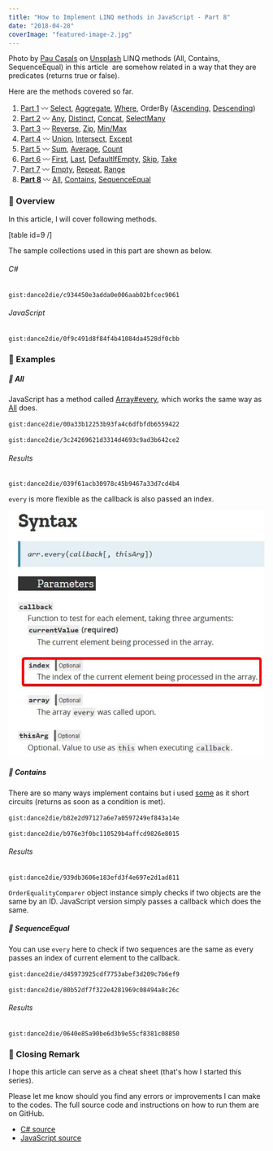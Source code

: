 ```yaml
---
title: "How to Implement LINQ methods in JavaScript - Part 8"
date: "2018-04-28"
coverImage: "featured-image-2.jpg"
---
```


Photo by [Pau Casals](https://unsplash.com/photos/kU-WKSyTcp4?utm_source=unsplash&utm_medium=referral&utm_content=creditCopyText) on [Unsplash](https://unsplash.com/?utm_source=unsplash&utm_medium=referral&utm_content=creditCopyText) LINQ methods (All, Contains, SequenceEqual) in this article  are somehow related in a way that they are predicates (returns true or false).

Here are the methods covered so far.

1. [Part 1](https://www.slightedgecoder.com/2018/02/24/approximate-equivalent-linq-methods-javascript/) 〰️ [Select](https://www.slightedgecoder.com/2018/02/24/approximate-equivalent-linq-methods-javascript/#select), [Aggregate](https://www.slightedgemate-equivalent-linq-methods-javascript/#aggregate), [Where](https://www.slightedgecoder.com/2018/02/24/approximate-equivalent-linq-methods-javascript/#where), OrderBy ([Ascending](https://www.slightedgecoder.com/2018/02/24/approximate-equivalent-linq-methods-javascript/#orderByAscending), [Descending](https://www.slightedgecoder.com/2018/02/24/approximate-equivalent-linq-methods-javascript/#orderByDescending))
2. [Part 2](https://www.slightedgecoder.com/2018/03/03/approximate-equivalent-linq-methods-javascript-part-2/) 〰️ [Any](https://www.slightedgecoder.com/2018/03/03/approximate-equivalent-linq-methods-javascript-part-2/#any), [Distinct](https://www.slightedgecoder.com/2018/03/03/approximate-equivalent-linq-methods-javascript-part-2/#distinct), [Concat](https://www.slightedgecoder.com/2018/03/03/approximate-equivalent-linq-methods-javascript-part-2/#concat), [SelectMany](https://www.slightedgecoder.com/2018/03/03/approximate-equivalent-linq-methods-javascript-part-2/#selectmany)
3. [Part 3](https://www.slightedgecoder.com/2018/03/10/an-approximate-equivalent-of-linq-methods-in-javascript-part-3/) 〰️ [Reverse](https://www.slightedgecoder.com/2018/03/10/an-approximate-equivalent-of-linq-methods-in-javascript-part-3/#reverse), [Zip](https://www.slightedgecoder.com/2018/03/10/an-approximate-equivalent-of-linq-methods-in-javascript-part-3/#zip), [Min/Max](https://www.slightedgecoder.com/2018/03/10/an-approximate-equivalent-of-linq-methods-in-javascript-part-3/#minmax)
4. [Part 4](https://www.slightedgecoder.com/2018/03/21/an-approximate-equivalent-of-linq-methods-in-javascript-part-4/) 〰️ [Union](https://www.slightedgecoder.com/2018/03/21/an-approximate-equivalent-of-linq-methods-in-javascript-part-4/#union), [Intersect](https://www.slightedgecoder.com/2018/03/21/an-approximate-equivalent-of-linq-methods-in-javascript-part-4/#intersect), [Except](https://www.slightedgecoder.com/2018/03/21/an-approximate-equivalent-of-linq-methods-in-javascript-part-4/#except)
5. [Part 5](https://www.slightedgecoder.com/2018/03/31/an-approximate-equivalent-of-linq-methods-in-javascript-part-5/) 〰️ [Sum](https://www.slightedgecoder.com/2018/03/31/an-approximate-equivalent-of-linq-methods-in-javascript-part-5/#sum), [Average](https://www.slightedgecoder.com/2018/03/31/an-approximate-equivalent-of-linq-methods-in-javascript-part-5/#average), [Count](https://www.slightedgecoder.com/2018/03/31/an-approximate-equivalent-of-linq-methods-in-javascript-part-5/#count)
6. [Part 6](https://www.slightedgecoder.com/2018/04/14/an-approximate-equivalent-of-linq-methods-in-javascript-part-6/) 〰️ [First](https://www.slightedgecoder.com/2018/04/14/an-approximate-equivalent-of-linq-methods-in-javascript-part-6/#first), [Last](https://www.slightedgecoder.com/2018/04/14/an-approximate-equivalent-of-linq-methods-in-javascript-part-6/#last), [DefaultIfEmpty](https://www.slightedgecoder.com/2018/04/14/an-approximate-equivalent-of-linq-methods-in-javascript-part-6/#defaultIfEmpty), [Skip](https://www.slightedgecoder.com/2018/04/14/an-approximate-equivalent-of-linq-methods-in-javascript-part-6/#skip), [Take](https://www.slightedgecoder.com/2018/04/14/an-approximate-equivalent-of-linq-methods-in-javascript-part-6/#take)
7. [Part 7](https://www.slightedgecoder.com/2018/04/21/an-approximate-equivalent-of-linq-methods-in-javascript-part-7/) 〰️ [Empty](https://www.slightedgecoder.com/2018/04/21/an-approximate-equivalent-of-linq-methods-in-javascript-part-7#empty), [Repeat](https://www.slightedgecoder.com/2018/04/21/an-approximate-equivalent-of-linq-methods-in-javascript-part-7#repeat), [Range](https://www.slightedgecoder.com/2018/04/21/an-approximate-equivalent-of-linq-methods-in-javascript-part-7#range)
8. **[Part 8](https://www.slightedgecoder.com/2018/04/28/how-to-implement-linq-methods-in-javascript-part-8/)** 〰️ [All](#all), [Contains](#contains), [SequenceEqual](#sequenceEqual)

### 🔴 Overview

In this article, I will cover following methods.

\[table id=9 /\]

The sample collections used in this part are shown as below.

###### C#

`gist:dance2die/c934450e3adda0e006aab02bfcec9061`

###### JavaScript

`gist:dance2die/0f9c491d8f84f4b41084da4528df0cbb`

### 🔴 Examples

##### 🔸 All

JavaScript has a method called [Array#every](https://developer.mozilla.org/en-US/docs/Web/JavaScript/Reference/Global_Objects/Array/every), which works the same way as [All](https://msdn.microsoft.com/en-us/library/bb548541(v=vs.110).aspx) does.

`gist:dance2die/00a33b12253b93fa4c6dfbfdb6559422`

`gist:dance2die/3c24269621d3314d4693c9ad3b642ce2`

###### Results

`gist:dance2die/039f61acb30978c45b9467a33d7cd4b4`

`every` is more flexible as the callback is also passed an index.

![array#every syntax](./images/arrayevery-syntax.jpg)

##### 🔸 Contains

There are so many ways implement contains but i used [some](https://developer.mozilla.org/en-US/docs/Web/JavaScript/Reference/Global_Objects/Array/some) as it short circuits (returns as soon as a condition is met).

`gist:dance2die/b82e2d97127a6e7a0597249ef843a14e`

`gist:dance2die/b976e3f0bc110529b4affcd9826e8015`

###### Results

`gist:dance2die/939db3606e183efd3f4e697e2d1ad811`

`OrderEqualityComparer` object instance simply checks if two objects are the same by an ID. JavaScript version simply passes a callback which does the same.

##### 🔸 SequenceEqual

You can use `every` here to check if two sequences are the same as every passes an index of current element to the callback.

`gist:dance2die/d45973925cdf7753abef3d209c7b6ef9`

`gist:dance2die/80b52df7f322e4281969c08494a8c26c`

###### Results

`gist:dance2die/0640e85a90be6d3b9e55cf8381c08850`

### 🔴 Closing Remark

I hope this article can serve as a cheat sheet (that's how I started this series).

Please let me know should you find any errors or improvements I can make to the codes. The full source code and instructions on how to run them are on GitHub.

- [C# source](https://github.com/dance2die/blog.LinqAndJavascript.CSharpDemo)
- [JavaScript source](https://github.com/dance2die/blog.LinqAndJavascript.JavascriptDemo)
